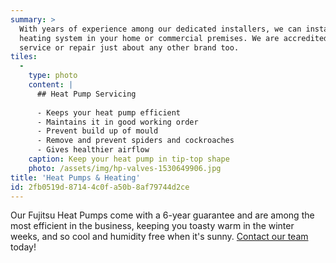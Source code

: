 ```yaml
---
summary: >
  With years of experience among our dedicated installers, we can install a heat pump or ducted
  heating system in your home or commercial premises. We are accredited installers for Fujitsu and can
  service or repair just about any other brand too.
tiles:
  - 
    type: photo
    content: |
      ## Heat Pump Servicing
      
      - Keeps your heat pump efficient
      - Maintains it in good working order
      - Prevent build up of mould
      - Remove and prevent spiders and cockroaches
      - Gives healthier airflow
    caption: Keep your heat pump in tip-top shape
    photo: /assets/img/hp-valves-1530649906.jpg
title: 'Heat Pumps & Heating'
id: 2fb0519d-8714-4c0f-a50b-8af79744d2ce
---
```

Our Fujitsu Heat Pumps come with a 6-year guarantee and are among the most efficient in the business, keeping you toasty warm in the winter weeks, and so cool and humidity free when it's sunny.
[Contact our team](/contact) today!